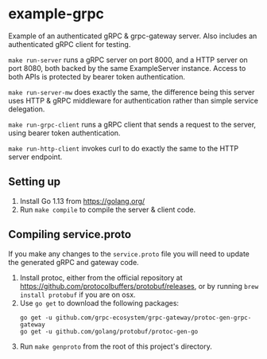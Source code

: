 # example-grpc

Example of an authenticated gRPC & grpc-gateway server. Also includes an authenticated gRPC client for testing.

`make run-server` runs a gRPC server on port 8000, and a HTTP server on port 8080, both backed by the same ExampleServer instance. Access to both APIs is protected by bearer token authentication.

`make run-server-mw` does exactly the same, the difference being this server uses HTTP & gRPC middleware for authentication rather than simple service delegation.

`make run-grpc-client` runs a gRPC client that sends a request to the server, using bearer token authentication.

`make run-http-client` invokes curl to do exactly the same to the HTTP server endpoint.

## Setting up

1. Install Go 1.13 from https://golang.org/
2. Run `make compile` to compile the server & client code.

## Compiling service.proto

If you make any changes to the `service.proto` file you will need to update the generated gRPC and gateway code.

1. Install protoc, either from the official repository at https://github.com/protocolbuffers/protobuf/releases,
or by running `brew install protobuf` if you are on osx.
2. Use `go get` to download the following packages:
    ```
   go get -u github.com/grpc-ecosystem/grpc-gateway/protoc-gen-grpc-gateway
   go get -u github.com/golang/protobuf/protoc-gen-go
   ```
3. Run `make genproto` from the root of this project's directory.
